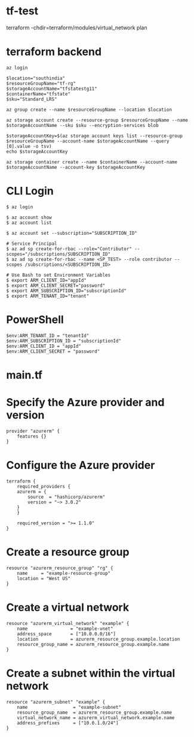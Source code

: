 # tf-test

terraform -chdir=terraform/modules/virtual_network plan


# terraform backend
    az login

    $location="southindia"
    $resourceGroupName="tf-rg"
    $storageAccountName="tfstatestg11"
    $containerName="tfstate"    
    $sku="Standard_LRS"

    az group create --name $resourceGroupName --location $location 

    az storage account create --resource-group $resourceGroupName --name $storageAccountName --sku $sku --encryption-services blob

    $storageAccountKey=$(az storage account keys list --resource-group $resourceGroupName --account-name $storageAccountName --query [0].value -o tsv)
    echo $storageAccountKey

    az storage container create --name $containerName --account-name $storageAccountName --account-key $storageAccountKey 
#
# CLI Login
    $ az login

    $ az account show
    $ az account list

    $ az account set --subscription="SUBSCRIPTION_ID"

    # Service Principal
    $ az ad sp create-for-rbac --role="Contributor" --scopes="/subscriptions/SUBSCRIPTION_ID"
    $ az ad sp create-for-rbac --name <SP_TEST> --role contributor --scopes /subscriptions/<SUBSCRIPTION_ID>

    # Use Bash to set Environment Variables
    $ export ARM_CLIENT_ID="appId"
    $ export ARM_CLIENT_SECRET="password"
    $ export ARM_SUBSCRIPTION_ID="subscriptionId"
    $ export ARM_TENANT_ID="tenant"

# PowerShell
    $env:ARM_TENANT_ID = "tenantId"
    $env:ARM_SUBSCRIPTION_ID = "subscriptionId"
    $env:ARM_CLIENT_ID = "appId"
    $env:ARM_CLIENT_SECRET = "password"

# main.tf

# Specify the Azure provider and version
    provider "azurerm" {
        features {}
    }

# Configure the Azure provider
    terraform {
        required_providers {
        azurerm = {
            source  = "hashicorp/azurerm"
            version = "~> 3.0.2"
        }
        }

        required_version = ">= 1.1.0"
    }

# Create a resource group
    resource "azurerm_resource_group" "rg" {
        name     = "example-resource-group"
        location = "West US"
    }

# Create a virtual network
    resource "azurerm_virtual_network" "example" {
        name                = "example-vnet"
        address_space       = ["10.0.0.0/16"]
        location            = azurerm_resource_group.example.location
        resource_group_name = azurerm_resource_group.example.name
    }

# Create a subnet within the virtual network
    resource "azurerm_subnet" "example" {
        name                 = "example-subnet"
        resource_group_name  = azurerm_resource_group.example.name
        virtual_network_name = azurerm_virtual_network.example.name
        address_prefixes     = ["10.0.1.0/24"]
    }